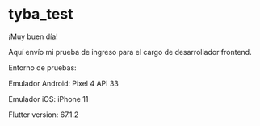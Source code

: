 # tyba_test

¡Muy buen día!

Aquí envío mi prueba de ingreso para el cargo de desarrollador frontend. 

Entorno de pruebas:

Emulador Android: Pixel 4 API 33

Emulador iOS: iPhone 11

Flutter version: 67.1.2

